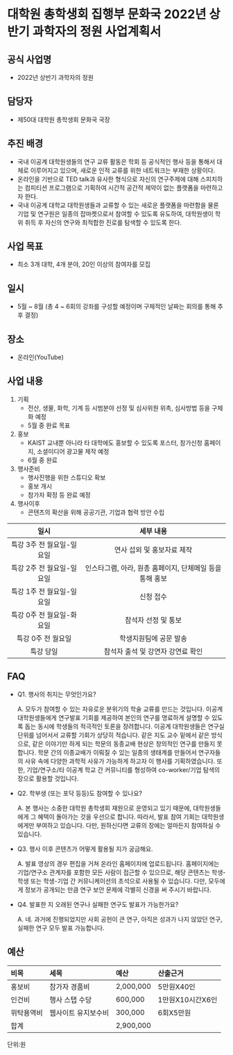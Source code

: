 대학원 총학생회 집행부 문화국 2022년 상반기 과학자의 정원 사업계획서
===

## 공식 사업명
- 2022년 상반기 과학자의 정원

## 담당자
- 제50대 대학원 총학생회 문화국 국장

## 추진 배경
- 국내 이공계 대학원생들의 연구 교류 활동은 학회 등 공식적인 행사 등을 통해서 대체로 이루어지고 있으며, 새로운 인적 교류를 위한 네트워크는 부재한 상황이다.
- 온라인을 기반으로 TED talk과 유사한 형식으로 자신의 연구주제에 대해 스피치하는 컴피티션 프로그램으로 기획하여 시간적 공간적 제약이 없는 플랫폼을 마련하고자 한다.
- 국내 이공계 대학교 대학원생들과 교류할 수 있는 새로운 플랫폼을 마련함을 물론 기업 및 연구원은 일종의 잡마켓으로서 참여할 수 있도록 유도하여, 대학원생이 학위 취득 후 자신의 연구와 최적합한 진로를 탐색할 수 있도록 한다.

## 사업 목표
- 최소 3개 대학, 4개 분야, 20인 이상의 참여자를 모집

## 일시
- 5월 ~ 8월 (총 4 ~ 6회의 강좌를 구성할 예정이며 구체적인 날짜는 회의를 통해 추후 결정)

## 장소
- 온라인(YouTube)

## 사업 내용
1.  기획
    -   전산, 생물, 화학, 기계 등 시범분야 선정 및 심사위원 위촉, 심사방법 등을 구체화 예정
    -   5월 중 완료 목표
2.  홍보
    -   KAIST 교내뿐 아니라 타 대학에도 홍보할 수 있도록 포스터, 참가신청 홈페이지, 소셜미디어 광고물 제작 예정
    -   6월 중 완료
3.  행사준비
    -   행사진행을 위한 스튜디오 확보
    -   홍보 개시
    -   참가자 확정 등 완료 예정
4.  행사이후
    - 콘텐츠의 확산을 위해 공공기관, 기업과 협력 방안 수립
    
|  **일시** | **세부 내용** |
|:----------:|:------------:|
|특강 3주 전 월요일-일요일 | 연사 섭외 및 홍보자료 제작 |
|특강 2주 전 월요일-일요일 | 인스타그램, 아라, 원총 홈페이지, 단체메일 등을 통해 홍보 |
|특강 1주 전 월요일-일요일 | 신청 접수 |
|특강 0주 전 월요일-화요일 | 참석자 선정 및 통보 |
|특강 0주 전 월요일 | 학생지원팀에 공문 발송 |
|특강 당일 | 참석자 출석 및 강연자 강연료 확인 |


## FAQ
- Q1. 행사의 취지는 무엇인가요?

    A. 모두가 참여할 수 있는 자유로운 분위기의 학술 교류를 만드는 것입니다. 이공계 대학원생들에게 연구발표 기회를 제공하여 본인의 연구를 명료하게 설명할 수 있도록 돕는 동시에 학생들의 적극적인 토론을 장려합니다. 이공계 대학원생들은 연구실 단위를 넘어서서 교류할 기회가 상당히 적습니다. 같은 지도 교수 밑에서 같은 방식으로, 같은 이야기만 하게 되는 학문의 동종교배 현상은 창의적인 연구를 만들지 못합니다. 학문 간의 이종교배가 이뤄질 수 있는 일종의 생태계를 만들어서 연구자들의 사유 속에 다양한 과학적 사유가 가능하게 하고자 이 행사를 기획하였습니다. 또한, 기업/연구소/타 이공계 학교 간 커뮤니티를 형성하여 co-worker/기업 탐색의 장으로 활용할 것입니다.

- Q2. 학부생 (또는 포닥 등등)도 참여할 수 있나요? 

    A. 본 행사는 소중한 대학원 총학생회 재원으로 운영되고 있기 때문에, 대학원생들에게 그 혜택이 돌아가는 것을 우선으로 합니다. 따라서, 발표 참여 기회는 대학원생에게만 부여하고 있습니다. 다만, 원하신다면 교류의 장에는 얼마든지 참여하실 수 있습니다.

- Q3. 행사 이후 콘텐츠가 어떻게 활용될 지가 궁금해요.

    A. 발표 영상의 경우 편집을 거쳐 온라인 홈페이지에 업로드됩니다. 홈페이지에는 기업/연구소 관계자를 포함한 모든 사람이 접근할 수 있으므로, 해당 콘텐츠는 학생-학생 또는 학생-기업 간 커뮤니케이션의 초석으로 사용될 수 있습니다. 다만, 모두에게 정보가 공개되는 만큼 연구 보안 문제에 각별히 신경을 써 주시기 바랍니다.

- Q4. 발표한 지 오래된 연구나 실패한 연구도 발표가 가능한가요? 

    A. 네. 과거에 진행되었지만 사회 공헌이 큰 연구, 아직은 성과가 나지 않았던 연구, 실패한 연구 모두 발표 가능합니다.


## 예산
| 비목       | 세목                | 예산      | 산출근거         |
|:-----------|:--------------------|:----------|:-----------------|
| 홍보비     | 참가자 경품비       | 2,000,000 | 5만원X40인       |
| 인건비     | 행사 스탭 수당      | 600,000   | 1만원X10시간X6인 |
| 위탁용역비 | 웹사이트 유지보수비 | 300,000   | 6회X5만원        |
| 합계       |                     | 2,900,000 |                  |

단위:원